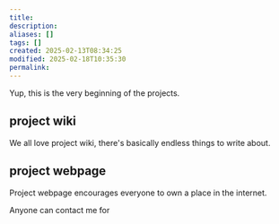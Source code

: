 ```yaml
---
title: 
description: 
aliases: []
tags: []
created: 2025-02-13T08:34:25
modified: 2025-02-18T10:35:30
permalink:
---
```


Yup, this is the very beginning of the projects.

## project wiki

We all love project wiki, there's basically endless things to write about.

## project webpage

Project webpage encourages everyone to own a place in the internet. 


Anyone can contact me for 
